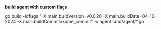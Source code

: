 **build agent with custom flags**

go build -ldflags "-X main.buildVersion=v0.0.20 -X main.buildDate=04-10-2024 -X main.buildCommit=some_commit" -o agent cmd/agent/*.go